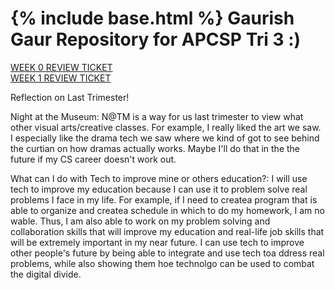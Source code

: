 {% include base.html %}
Gaurish Gaur Repository for APCSP Tri 3 :)
=======
[WEEK 0 REVIEW TICKET](https://github.com/Gaurish-Gaur/gaurishgaur-tri3/issues/8) <br>
[WEEK 1 REVIEW TICKET](https://github.com/Gaurish-Gaur/gaurishgaur-tri3/issues/15)

Reflection on Last Trimester!

Night at the Museum: N@TM is a way for us last trimester to view what other visual arts/creative classes. For example, I really liked the art we saw. I especially like the drama tech we saw where we kind of got to see behind the curtian on how dramas actually works. Maybe I'll do that in the the future if my CS career doesn't work out.

What can I do with Tech to improve mine or others education?: I will use tech to improve my education because I can use it to problem solve real problems I face in my life. For example, if I need to createa program that is able to organize and createa schedule in which to do my homework, I am no wable. Thus, I am also able to work on my problem solving and collaboration skills that will improve my education and real-life job skills that will be extremely important in my near future. I can use tech to improve other people's future by being able to integrate and use tech toa ddress real problems, while also showing them hoe technolgo can be used to combat the digital divide.

